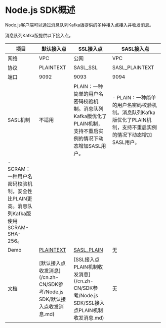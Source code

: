 # Node.js SDK概述

Node.js客户端可以通过消息队列Kafka版提供的多种接入点接入并收发消息。

消息队列Kafka版提供以下接入点。

|项目|默认接入点|SSL接入点|SASL接入点|
|--|-----|------|-------|
|网络|VPC|公网|VPC|
|协议|PLAINTEXT|SASL\_SSL|SASL\_PLAINTEXT|
|端口|9092|9093|9094|
|SASL机制|不适用|PLAIN：一种简单的用户名密码校验机制。消息队列Kafka版优化了PLAIN机制，支持不重启实例的情况下动态增加SASL用户。|-   PLAIN：一种简单的用户名密码校验机制。消息队列Kafka版优化了PLAIN机制，支持不重启实例的情况下动态增加SASL用户。
-   SCRAM：一种用户名密码校验机制，安全性比PLAIN更高。消息队列Kafka版使用SCRAM-SHA-256。 |
|Demo|[PLAINTEXT](https://code.aliyun.com/alikafka/aliware-kafka-demos/tree/master/kafka-nodejs-demo/vpc)|[SASL\_PLAIN](https://code.aliyun.com/alikafka/aliware-kafka-demos/tree/master/kafka-nodejs-demo/vpc-ssl)|无|
|文档|[默认接入点收发消息](/cn.zh-CN/SDK参考/Node.js SDK/默认接入点收发消息.md)|[SSL接入点PLAIN机制收发消息](/cn.zh-CN/SDK参考/Node.js SDK/SSL接入点PLAIN机制收发消息.md)|无|

